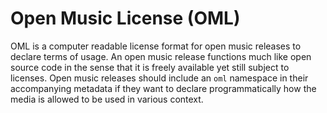 # Open Music License (OML)
OML is a computer readable license format for open music releases to declare terms of usage. An open music release functions much like open source code in the sense that it is freely available yet still subject to licenses. Open music releases should include an `oml` namespace in their accompanying metadata if they want to declare programmatically how the media is allowed to be used in various context.
